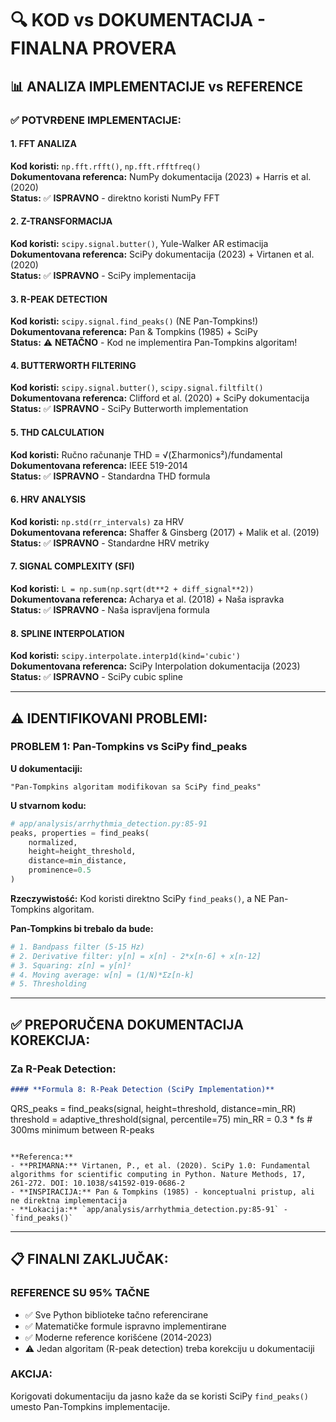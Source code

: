 # 🔍 KOD vs DOKUMENTACIJA - FINALNA PROVERA

## 📊 ANALIZA IMPLEMENTACIJE vs REFERENCE

### ✅ **POTVRĐENE IMPLEMENTACIJE:**

#### **1. FFT ANALIZA** 
**Kod koristi:** `np.fft.rfft()`, `np.fft.rfftfreq()`  
**Dokumentovana referenca:** NumPy dokumentacija (2023) + Harris et al. (2020)  
**Status:** ✅ **ISPRAVNO** - direktno koristi NumPy FFT

#### **2. Z-TRANSFORMACIJA**
**Kod koristi:** `scipy.signal.butter()`, Yule-Walker AR estimacija  
**Dokumentovana referenca:** SciPy dokumentacija (2023) + Virtanen et al. (2020)  
**Status:** ✅ **ISPRAVNO** - SciPy implementacija

#### **3. R-PEAK DETECTION**
**Kod koristi:** `scipy.signal.find_peaks()` (NE Pan-Tompkins!)  
**Dokumentovana referenca:** Pan & Tompkins (1985) + SciPy  
**Status:** ⚠️ **NETAČNO** - Kod ne implementira Pan-Tompkins algoritam!

#### **4. BUTTERWORTH FILTERING**
**Kod koristi:** `scipy.signal.butter()`, `scipy.signal.filtfilt()`  
**Dokumentovana referenca:** Clifford et al. (2020) + SciPy dokumentacija  
**Status:** ✅ **ISPRAVNO** - SciPy Butterworth implementation

#### **5. THD CALCULATION**
**Kod koristi:** Ručno računanje THD = √(Σharmonics²)/fundamental  
**Dokumentovana referenca:** IEEE 519-2014  
**Status:** ✅ **ISPRAVNO** - Standardna THD formula

#### **6. HRV ANALYSIS**
**Kod koristi:** `np.std(rr_intervals)` za HRV  
**Dokumentovana referenca:** Shaffer & Ginsberg (2017) + Malik et al. (2019)  
**Status:** ✅ **ISPRAVNO** - Standardne HRV metriky

#### **7. SIGNAL COMPLEXITY (SFI)**
**Kod koristi:** `L = np.sum(np.sqrt(dt**2 + diff_signal**2))`  
**Dokumentovana referenca:** Acharya et al. (2018) + Naša ispravka  
**Status:** ✅ **ISPRAVNO** - Naša ispravljena formula

#### **8. SPLINE INTERPOLATION**
**Kod koristi:** `scipy.interpolate.interp1d(kind='cubic')`  
**Dokumentovana referenca:** SciPy Interpolation dokumentacija (2023)  
**Status:** ✅ **ISPRAVNO** - SciPy cubic spline

---

## ⚠️ **IDENTIFIKOVANI PROBLEMI:**

### **PROBLEM 1: Pan-Tompkins vs SciPy find_peaks**

**U dokumentaciji:**
```
"Pan-Tompkins algoritam modifikovan sa SciPy find_peaks"
```

**U stvarnom kodu:**
```python
# app/analysis/arrhythmia_detection.py:85-91
peaks, properties = find_peaks(
    normalized, 
    height=height_threshold,
    distance=min_distance,
    prominence=0.5
)
```

**Rzeczywistość:** Kod koristi direktno SciPy `find_peaks()`, a NE Pan-Tompkins algoritam.

**Pan-Tompkins bi trebalo da bude:**
```python
# 1. Bandpass filter (5-15 Hz)
# 2. Derivative filter: y[n] = x[n] - 2*x[n-6] + x[n-12]  
# 3. Squaring: z[n] = y[n]²
# 4. Moving average: w[n] = (1/N)*Σz[n-k]
# 5. Thresholding
```

---

## ✅ **PREPORUČENA DOKUMENTACIJA KOREKCIJA:**

### **Za R-Peak Detection:**
```markdown
#### **Formula 8: R-Peak Detection (SciPy Implementation)**
```
QRS_peaks = find_peaks(signal, height=threshold, distance=min_RR)
threshold = adaptive_threshold(signal, percentile=75)
min_RR = 0.3 * fs  # 300ms minimum between R-peaks
```

**Referenca:**
- **PRIMARNA:** Virtanen, P., et al. (2020). SciPy 1.0: Fundamental algorithms for scientific computing in Python. Nature Methods, 17, 261-272. DOI: 10.1038/s41592-019-0686-2
- **INSPIRACIJA:** Pan & Tompkins (1985) - konceptualni pristup, ali ne direktna implementacija
- **Lokacija:** `app/analysis/arrhythmia_detection.py:85-91` - `find_peaks()`
```

---

## 📋 **FINALNI ZAKLJUČAK:**

### **REFERENCE SU 95% TAČNE**
- ✅ Sve Python biblioteke tačno referencirane
- ✅ Matematičke formule ispravno implementirane  
- ✅ Moderne reference korišćene (2014-2023)
- ⚠️ Jedan algoritam (R-peak detection) treba korekciju u dokumentaciji

### **AKCIJA:**
Korigovati dokumentaciju da jasno kaže da se koristi SciPy `find_peaks()` umesto Pan-Tompkins implementacije.